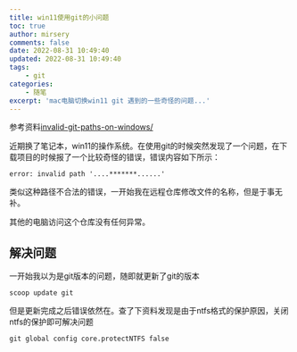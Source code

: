 ```yaml
---
title: win11使用git的小问题
toc: true
author: mirsery
comments: false
date: 2022-08-31 10:49:40
updated: 2022-08-31 10:49:40
tags:
    - git
categories:
    - 随笔
excerpt: 'mac电脑切换win11 git 遇到的一些奇怪的问题...'
---
```



<!-- toc -->


参考资料[invalid-git-paths-on-windows/](https://brendanforster.com/notes/fixing-invalid-git-paths-on-windows/)

近期换了笔记本，win11的操作系统。在使用git的时候突然发现了一个问题，在下载项目的时候报了一个比较奇怪的错误，错误内容如下所示：

```
error: invalid path '....*******......'
```
类似这种路径不合法的错误，一开始我在远程仓库修改文件的名称，但是于事无补。

其他的电脑访问这个仓库没有任何异常。

## 解决问题

一开始我以为是git版本的问题，随即就更新了git的版本
```shell
scoop update git
```
但是更新完成之后错误依然在。查了下资料发现是由于ntfs格式的保护原因，关闭ntfs的保护即可解决问题

```shell
git global config core.protectNTFS false
```